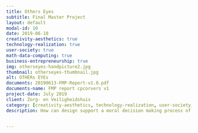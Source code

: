 ```yaml
---
title: Others Eyes
subtitle: Final Master Project
layout: default
modal-id: 10
date: 2019-06-10
creativity-aesthetics: true
technology-realization: true
user-society: true
math-data-computing: true
business-entrepreneurship: true
img: otherseyes-handpicture2.jpg
thumbnail: otherseyes-thumbnail.jpg
alt: OTHERs EYEs
documents: 20190613-FMP-Report-v1.0.pdf
documents-name: FMP report cpcorvers v1
project-date: July 2019
client: Zorg- en Veiligheidshuis
category: [creativity-aesthetics, technology-realization, user-society, math-data-computing, business-entrepreneurship]
description: How can design support a moral decision making process of individuals and organisations in specific wicked problemcases? <br><br> Others Eyes is a tool designed to explore the different perspectives on a problem. First, one person becomes aware of her/his perspectives through the positioning of characters on the Perception board which create different views on the problem case at hand. Only after this process the perceptions of others can be taken into account. This approach leads to a better understanding and more enriched dialogue between professionals. <br><br> Through the enriched perception of all the participants a more cohesive decision is taken which does right to all involved people in the case. <br><br> Others Eyes supports the leader inside a coalition of collaborating organisations working on wicked problems and support professionals during moral decision making process within a complex organisational environment.


---
```

